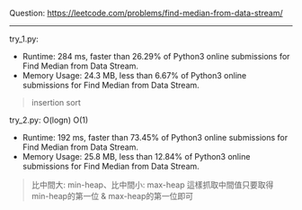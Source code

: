 Question: https://leetcode.com/problems/find-median-from-data-stream/

---

try_1.py:

* Runtime: 284 ms, faster than 26.29% of Python3 online submissions for Find Median from Data Stream.
* Memory Usage: 24.3 MB, less than 6.67% of Python3 online submissions for Find Median from Data Stream.

> insertion sort

try_2.py: O(logn) O(1)

* Runtime: 192 ms, faster than 73.45% of Python3 online submissions for Find Median from Data Stream.
* Memory Usage: 25.8 MB, less than 12.84% of Python3 online submissions for Find Median from Data Stream.

> 比中間大: min-heap、比中間小: max-heap
> 這樣抓取中間值只要取得 min-heap的第一位 & max-heap的第一位即可